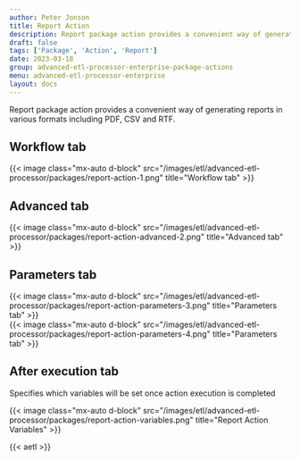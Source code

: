 ```yaml
---
author: Peter Jonson
title: Report Action
description: Report package action provides a convenient way of generating reports in various formats including PDF, CSV and RTF.
draft: false
tags: ['Package', 'Action', 'Report']
date: 2023-03-18
group: advanced-etl-processor-enterprise-package-actions
menu: advanced-etl-processor-enterprise
layout: docs
---
```


Report package action provides a convenient way of generating reports in various formats including PDF, CSV and RTF.

## Workflow tab

{{< image class="mx-auto d-block"  src="/images/etl/advanced-etl-processor/packages/report-action-1.png" title="Workflow tab" >}}

## Advanced tab

{{< image class="mx-auto d-block"  src="/images/etl/advanced-etl-processor/packages/report-action-advanced-2.png" title="Advanced tab" >}}

## Parameters tab

{{< image class="mx-auto d-block"  src="/images/etl/advanced-etl-processor/packages/report-action-parameters-3.png" title="Parameters tab" >}}
\
{{< image class="mx-auto d-block"  src="/images/etl/advanced-etl-processor/packages/report-action-parameters-4.png" title="Parameters tab" >}}

## After execution tab

Specifies which variables will be set once action execution is completed

{{< image class="mx-auto d-block"  src="/images/etl/advanced-etl-processor/packages/report-action-variables.png" title="Report Action Variables" >}}

{{< aetl >}}
